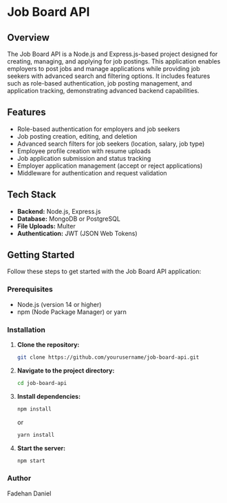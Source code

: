 # Job Board API  

## Overview  
The Job Board API is a Node.js and Express.js-based project designed for creating, managing, and applying for job postings. This application enables employers to post jobs and manage applications while providing job seekers with advanced search and filtering options. It includes features such as role-based authentication, job posting management, and application tracking, demonstrating advanced backend capabilities.  

## Features  
- Role-based authentication for employers and job seekers  
- Job posting creation, editing, and deletion  
- Advanced search filters for job seekers (location, salary, job type)  
- Employee profile creation with resume uploads  
- Job application submission and status tracking  
- Employer application management (accept or reject applications)  
- Middleware for authentication and request validation  

## Tech Stack  
- **Backend:** Node.js, Express.js  
- **Database:** MongoDB or PostgreSQL  
- **File Uploads:** Multer  
- **Authentication:** JWT (JSON Web Tokens)  

## Getting Started  
Follow these steps to get started with the Job Board API application:  

### Prerequisites  
- Node.js (version 14 or higher)  
- npm (Node Package Manager) or yarn  

### Installation  
1. **Clone the repository:**  
    ```bash
    git clone https://github.com/yourusername/job-board-api.git
    ```  

2. **Navigate to the project directory:**  
    ```bash
    cd job-board-api
    ```  

3. **Install dependencies:**  
    ```bash
    npm install
    ```  
    or  
    ```bash
    yarn install
    ```  

4. **Start the server:**  
    ```bash
    npm start
    ```  

### Author  
Fadehan Daniel  

